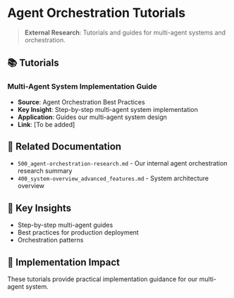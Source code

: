 <!-- CONTEXT_REFERENCE: 400_context-priority-guide.md -->
<!-- MODULE_REFERENCE: B-011-DEPLOYMENT-GUIDE_production_deployment.md -->
<!-- MODULE_REFERENCE: 400_deployment-environment-guide.md -->

<!-- MODULE_REFERENCE: 400_system-overview_advanced_features.md -->
<!-- MODULE_REFERENCE: 400_system-overview.md -->
# Agent Orchestration Tutorials

> **External Research**: Tutorials and guides for multi-agent systems and orchestration.

## 📚 **Tutorials**

### **Multi-Agent System Implementation Guide**
- **Source**: Agent Orchestration Best Practices
- **Key Insight**: Step-by-step multi-agent system implementation
- **Application**: Guides our multi-agent system design
- **Link**: [To be added]

## 🔗 **Related Documentation**
- `500_agent-orchestration-research.md` - Our internal agent orchestration research summary
- `400_system-overview_advanced_features.md` - System architecture overview

## 📖 **Key Insights**
- Step-by-step multi-agent guides
- Best practices for production deployment
- Orchestration patterns

## 🎯 **Implementation Impact**
These tutorials provide practical implementation guidance for our multi-agent system.
